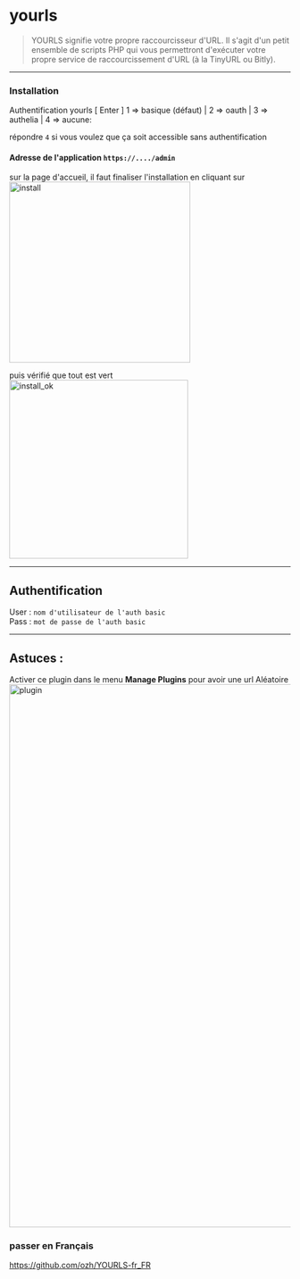 # yourls

> YOURLS signifie votre propre raccourcisseur d'URL. Il s'agit d'un petit ensemble de scripts PHP qui vous permettront d'exécuter votre propre service de raccourcissement d'URL (à la TinyURL ou Bitly).  

***

### Installation 

Authentification yourls [ Enter ] 1 => basique (défaut) | 2 => oauth | 3 => authelia | 4 => aucune: 

répondre `4` si vous voulez que ça soit accessible sans authentification 

#### Adresse de l'application `https://..../admin`

sur la page d'accueil, il faut finaliser l'installation en cliquant sur  
<img width="324" alt="install" src="https://user-images.githubusercontent.com/64525827/149911406-57bf0354-5c55-431b-8d20-98b837c2e5a0.png">

puis vérifié que tout est vert  
<img width="320" alt="install_ok" src="https://user-images.githubusercontent.com/64525827/149911403-ac4e9124-666f-4212-a48c-56a97b3f4b14.png">


***


## Authentification 
User : `nom d'utilisateur de l'auth basic`  
Pass : `mot de passe de l'auth basic`  

***

## Astuces :

Activer ce plugin dans le menu **Manage Plugins** pour avoir une url Aléatoire
<img width="973" alt="plugin" src="https://user-images.githubusercontent.com/64525827/149911391-d6196f5b-1082-49a0-a4bb-d86a740e7cfc.png">

### passer en Français 

https://github.com/ozh/YOURLS-fr_FR


